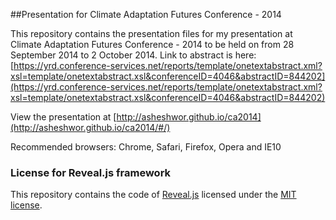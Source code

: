 ##Presentation for Climate Adaptation Futures Conference - 2014

This repository contains the presentation files for my presentation at Climate Adaptation Futures Conference - 2014 to be held on from 28 September 2014 to 2 October 2014. Link to abstract is here: [https://yrd.conference-services.net/reports/template/onetextabstract.xml?xsl=template/onetextabstract.xsl&conferenceID=4046&abstractID=844202](https://yrd.conference-services.net/reports/template/onetextabstract.xml?xsl=template/onetextabstract.xsl&conferenceID=4046&abstractID=844202)

View the presentation at [http://asheshwor.github.io/ca2014](http://asheshwor.github.io/ca2014/#/)

Recommended browsers: Chrome, Safari, Firefox, Opera and IE10

### License for Reveal.js framework

This repository contains the code of [Reveal.js](https://github.com/hakimel/reveal.js) licensed under the [MIT license](https://github.com/asheshwor/ca2014/blob/master/LICENSE).
